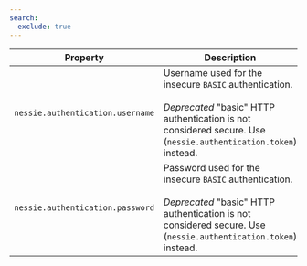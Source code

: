 ```yaml
---
search:
  exclude: true
---
```

<!--start-->

| Property | Description |
|----------|-------------|
| `nessie.authentication.username` | Username used for the insecure `BASIC` authentication.  <br><br>_Deprecated_ "basic" HTTP authentication is not considered secure. Use (`nessie.authentication.token`) instead.  |
| `nessie.authentication.password` | Password used for the insecure `BASIC` authentication.  <br><br>_Deprecated_ "basic" HTTP authentication is not considered secure. Use (`nessie.authentication.token`) instead.  |

